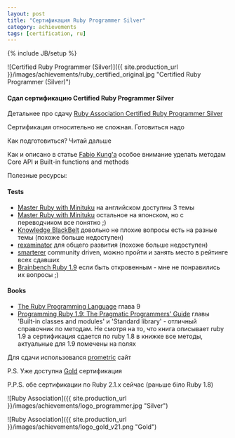 ```yaml
---
layout: post
title: "Сертификация Ruby Programmer Silver"
category: achievements
tags: [certification, ru]
---
```

{% include JB/setup %}



![Certified Ruby Programmer (Silver)]({{ site.production_url }}/images/achievements/ruby_certified_original.jpg "Certified Ruby Programmer (Silver)")


#### Сдал сертификацию Certified Ruby Programmer Silver

Детальнее про сдачу [Ruby Association Certified Ruby Programmer Silver](http://www.ruby.or.jp/en/certification/examination/)

Сертификация относительно не сложная. Готовиться надо

Как подготовиться? Читай дальше

<!-- more -->

Как и описано в статье [Fabio Kung'а](http://fabiokung.com/2008/08/19/im-a-certified-ruby-programmer-silver/) особое внимание уделать методам Core API и Built-in functions and methods

Полезные ресурсы:

#### Tests
* [Master Ruby with Minituku](http://www.minituku.net/courses/698958345/contents/22902467.html) на английском доступны 3 темы
* [Master Ruby with Minituku](http://www.minituku.net/courses/) остальное на японском, но с переводчиком все понятно ;)
* [Knowledge BlackBelt](http://knowledgeblackbelt.com/QuestionnaireDefDisplay.wwa?questPublicId=01548#!QuestionList/exam=377841) довольно не плохие вопросы есть на разные темы (похоже больше недоступен)
* [rexaminator](http://rexaminator.com) для общего развития (похоже больше недоступен)
* [smarterer](http://smarterer.com/tests/ruby) community driven, можно пройти и занять место в рейтинге всех сдавших
* [Brainbench Ruby 1.9](http://www.brainbench.com/xml/bb/common/testcenter/taketest.xml?testId=2967) если быть откровенным - мне не понравились их вопросы ;)

#### Books
* [The Ruby Programming Language](http://www.amazon.com/Ruby-Programming-Language-David-Flanagan/dp/0596516177/ref=sr_1_1?ie=UTF8&qid=1353969808&sr=8-1&keywords=ruby+programming+language) глава 9
* [Programming Ruby 1.9: The Pragmatic Programmers' Guide](http://www.amazon.com/Programming-Ruby-1-9-Pragmatic-Programmers/dp/1934356085/ref=sr_1_3?ie=UTF8&qid=1353969858&sr=8-3&keywords=ruby+programming+language) главы 'Built-in classes and modules' и 'Standard library' - отличный справочник по методам. Не смотря на то, что книга описывает ruby 1.9 а сертификация сдается по ruby 1.8 в книжке все методы, актуальные для 1.9 помечены на полях

Для сдачи использовался [prometric](https://www.prometric.com/en-us/clients/ruby/Pages/landing.aspx) сайт

P.S. Уже доступна [Gold](http://www.ruby.or.jp/en/certification/examination/) сертификация

P.P.S. обе сертификации по Ruby 2.1.x сейчас (раньше біло Ruby 1.8)

![Ruby Association]({{ site.production_url }}/images/achievements/logo_programmer.jpg "Silver")

![Ruby Association]({{ site.production_url }}/images/achievements/logo_gold_v21.png "Gold")




